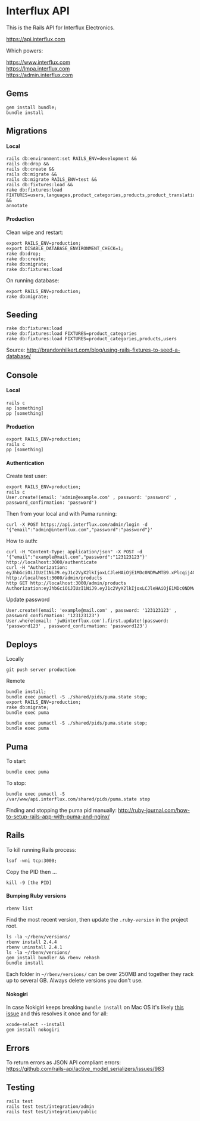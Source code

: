 # Interflux API

This is the Rails API for Interflux Electronics.

https://api.interflux.com

Which powers:

https://www.interflux.com  
https://lmpa.interflux.com  
https://admin.interflux.com

## Gems

```
gem install bundle;
bundle install
```

## Migrations

#### Local

```
rails db:environment:set RAILS_ENV=development &&
rails db:drop &&
rails db:create &&
rails db:migrate &&
rails db:migrate RAILS_ENV=test &&
rails db:fixtures:load &&
rake db:fixtures:load FIXTURES=users,languages,product_categories,products,product_translations,images,image_sources,image_translations &&
annotate
```

#### Production

Clean wipe and restart:

```
export RAILS_ENV=production;
export DISABLE_DATABASE_ENVIRONMENT_CHECK=1;
rake db:drop;
rake db:create;
rake db:migrate;
rake db:fixtures:load
```

On running database:

```
export RAILS_ENV=production;
rake db:migrate;
```

## Seeding

```
rake db:fixtures:load
rake db:fixtures:load FIXTURES=product_categories
rake db:fixtures:load FIXTURES=product_categories,products,users
```

Source: http://brandonhilkert.com/blog/using-rails-fixtures-to-seed-a-database/

## Console

#### Local

```
rails c
ap [something]
pp [something]
```

#### Production

```
export RAILS_ENV=production;
rails c
pp [something]
```

#### Authentication

Create test user:

```
export RAILS_ENV=production;
rails c
User.create!(email: 'admin@example.com' , password: 'password' , password_confirmation: 'password')
```

Then from your local and with Puma running:

```
curl -X POST https://api.interflux.com/admin/login -d '{"email":"admin@interflux.com","password":"password"}'
```

How to auth:

```
curl -H "Content-Type: application/json" -X POST -d '{"email":"example@mail.com","password":"123123123"}' http://localhost:3000/authenticate
curl -H "Authorization: eyJhbGciOiJIUzI1NiJ9.eyJ1c2VyX2lkIjoxLCJleHAiOjE1MDc0NDMwMTB9.xPlcqij4Gpi9wnPvgmI8rdVP23b7Zw1yBD22uu8nApI" http://localhost:3000/admin/products
http GET http://localhost:3000/admin/products Authorization:eyJhbGciOiJIUzI1NiJ9.eyJ1c2VyX2lkIjoxLCJleHAiOjE1MDc0NDMwMTB9.xPlcqij4Gpi9wnPvgmI8rdVP23b7Zw1yBD22uu8nApI
```

Update password

```
User.create!(email: 'example@mail.com' , password: '123123123' , password_confirmation: '123123123')
User.where(email: 'jw@interflux.com').first.update!(password: 'password123' , password_confirmation: 'password123')
```

## Deploys

Locally

```
git push server production
```

Remote

```
bundle install;
bundle exec pumactl -S ./shared/pids/puma.state stop;
export RAILS_ENV=production;
rake db:migrate;
bundle exec puma
```

```
bundle exec pumactl -S ./shared/pids/puma.state stop;
bundle exec puma
```

## Puma

To start:

```
bundle exec puma
```

To stop:

```
bundle exec pumactl -S /var/www/api.interflux.com/shared/pids/puma.state stop
```

Finding and stopping the puma pid manually:
http://ruby-journal.com/how-to-setup-rails-app-with-puma-and-nginx/

## Rails

To kill running Rails process:

```
lsof -wni tcp:3000;
```

Copy the PID then ...

```
kill -9 [the PID]
```

#### Bumping Ruby versions

```
rbenv list
```

Find the most recent version, then update the `.ruby-version` in the project root.

```
ls -la ~/rbenv/versions/
rbenv install 2.4.4
rbenv uninstall 2.4.1
ls -la ~/rbenv/versions/
gem install bundler && rbenv rehash
bundle install
```

Each folder in `~/rbenv/versions/` can be over 250MB and together they rack up to several GB. Always delete versions you don't use.

#### Nokogiri

In case Nokigiri keeps breaking `bundle install` on Mac OS it's likely [this issue](https://github.com/SlatherOrg/slather/issues/227) and this resolves it once and for all:

```
xcode-select --install
gem install nokogiri
```

## Errors

To return errors as JSON API compliant errors:  
https://github.com/rails-api/active_model_serializers/issues/983

## Testing

```
rails test
rails test test/integration/admin
rails test test/integration/public
```
